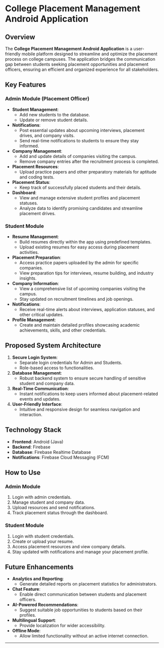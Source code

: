 # College Placement Management Android Application

## Overview
The **College Placement Management Android Application** is a user-friendly mobile platform designed to streamline and optimize the placement process on college campuses. The application bridges the communication gap between students seeking placement opportunities and placement officers, ensuring an efficient and organized experience for all stakeholders.

## Key Features

### Admin Module (Placement Officer)
- **Student Management**:
  - Add new students to the database.
  - Update or remove student details.
- **Notifications**:
  - Post essential updates about upcoming interviews, placement drives, and company visits.
  - Send real-time notifications to students to ensure they stay informed.
- **Company Management**:
  - Add and update details of companies visiting the campus.
  - Remove company entries after the recruitment process is completed.
- **Placement Resources**:
  - Upload practice papers and other preparatory materials for aptitude and coding tests.
- **Placement Status**:
  - Keep track of successfully placed students and their details.
- **Dashboard**:
  - View and manage extensive student profiles and placement statuses.
  - Analyze data to identify promising candidates and streamline placement drives.

### Student Module
- **Resume Management**:
  - Build resumes directly within the app using predefined templates.
  - Upload existing resumes for easy access during placement activities.
- **Placement Preparation**:
  - Access practice papers uploaded by the admin for specific companies.
  - View preparation tips for interviews, resume building, and industry insights.
- **Company Information**:
  - View a comprehensive list of upcoming companies visiting the campus.
  - Stay updated on recruitment timelines and job openings.
- **Notifications**:
  - Receive real-time alerts about interviews, application statuses, and other critical updates.
- **Profile Management**:
  - Create and maintain detailed profiles showcasing academic achievements, skills, and other credentials.

## Proposed System Architecture
1. **Secure Login System**:
   - Separate login credentials for Admin and Students.
   - Role-based access to functionalities.
2. **Database Management**:
   - Robust backend system to ensure secure handling of sensitive student and company data.
3. **Real-Time Communication**:
   - Instant notifications to keep users informed about placement-related events and updates.
4. **User-Friendly Interface**:
   - Intuitive and responsive design for seamless navigation and interaction.

## Technology Stack
- **Frontend**: Android (Java)
- **Backend**: Firebase
- **Database**: Firebase Realtime Database
- **Notifications**: Firebase Cloud Messaging (FCM)

## How to Use
### Admin Module
1. Login with admin credentials.
2. Manage student and company data.
3. Upload resources and send notifications.
4. Track placement status through the dashboard.

### Student Module
1. Login with student credentials.
2. Create or upload your resume.
3. Access placement resources and view company details.
4. Stay updated with notifications and manage your placement profile.

## Future Enhancements
- **Analytics and Reporting**:
  - Generate detailed reports on placement statistics for administrators.
- **Chat Feature**:
  - Enable direct communication between students and placement officers.
- **AI-Powered Recommendations**:
  - Suggest suitable job opportunities to students based on their profiles.
- **Multilingual Support**:
  - Provide localization for wider accessibility.
- **Offline Mode**:
  - Allow limited functionality without an active internet connection.
---

